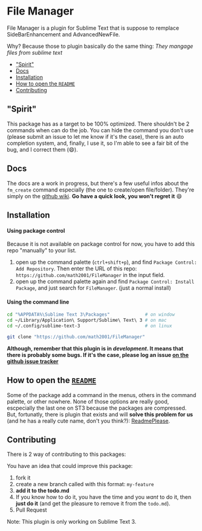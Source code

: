 # File Manager

File Manager is a plugin for Sublime Text that is suppose to remplace SideBarEnhancement and AdvancedNewFile.

Why? Because those to plugin basically do the same thing: *They mangage files from sublime text*

<!-- MarkdownTOC -->

- ["Spirit"](#spirit)
- [Docs](#docs)
- [Installation](#installation)
- [How to open the `README`](#how-to-open-the-readme)
- [Contributing](#contributing)

<!-- /MarkdownTOC -->

## "Spirit"

This package has as a target to be 100% optimized. There shouldn't be 2 commands when can do the job. You can hide the command you don't use (please submit an issue to let me know if it's the case), there is an auto completion system, and, finally, I use it, so I'm able to see a fair bit of the bug, and I correct them (:smile:).

## Docs

The docs are a work in progress, but there's a few useful infos about the `fm_create` command especially (the one to create/open file/folder). They're simply on the [github wiki](https://github.com/math2001/FileManager/wiki). **Go have a quick look, you won't regret it** :smile:

## Installation

#### Using package control

Because it is not available on package control for now, you have to add this repo "manually" to your list.

1. open up the command palette (`ctrl+shift+p`), and find `Package Control: Add Repository`. Then enter the URL of this repo: `https://github.com/math2001/FileManager` in the input field.
2. open up the command palette again and find `Package Control: Install Package`, and just search for `FileManager`. (just a normal install)

#### Using the command line

```bash
cd "%APPDATA%\Sublime Text 3\Packages"             # on window
cd ~/Library/Application\ Support/Sublime\ Text\ 3 # on mac
cd ~/.config/sublime-text-3                        # on linux

git clone "https://github.com/math2001/FileManager"
```

**Although, remember that this plugin is in *development*. It means that there is probably some bugs. If it's the case, please log an issue [on the github  issue tracker](https://github.com/math2001/FileManager/issues)**

## How to open the [`README`](https://github.com/math2001/FileManager/blob/master/README.md)

Some of the package add a command in the menus, others in the command palette, or other nowhere. None of those options are really good, escpecially the last one on ST3 because the packages are compressed. But, fortunatly, there is plugin that exists and will **solve this problem for us** (and he has a really cute name, don't you think?): [ReadmePlease](https://packagecontrol.io/packages/ReadmePlease).

## Contributing

There is 2 way of contributing to this packages:

You have an idea that could improve this package:

1. fork it
2. create a new branch called with this format: `my-feature`
3. **add it to the todo.md**
4. If you know how to do it, you have the time and you *want* to do it, then **just do it** (and get the pleasure to remove it from the `todo.md`).
5. Pull Request

Note: This plugin is only working on Sublime Text 3.
